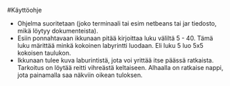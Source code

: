 <!-- font: brandon --> 
#Käyttöohje
+ Ohjelma suoritetaan (joko terminaali tai esim netbeans tai jar tiedosto, mikä löytyy dokumenteista).  
+ Esiin ponnahtavaan ikkunaan pitää kirjoittaa luku väliltä 5 - 40. Tämä luku märittää minkä kokoinen labyrintti luodaan. Eli luku 5 luo 5x5 kokoisen taulukon.
+ Ikkunaan tulee kuva laburintistä, jota voi yrittää itse päässä ratkaista. Tarkoitus on löytää reitti vihreästä keltaiseen. Alhaalla on ratkaise nappi, jota painamalla saa näkviin oikean tuloksen.

